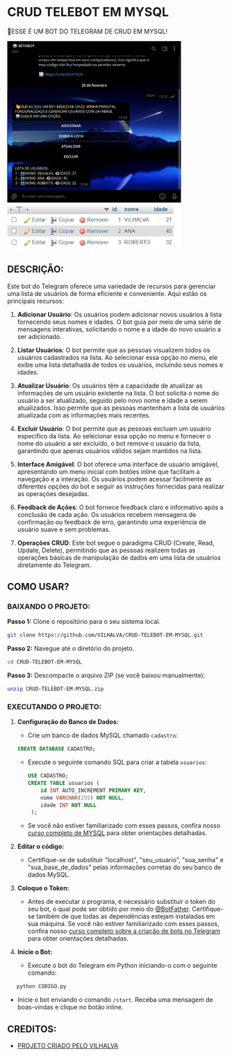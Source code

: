 # CRUD TELEBOT EM MYSQL
🤤ESSE É UM BOT DO TELEGRAM DE CRUD EM MYSQL!

<img src="./IMAGENS/FOTO_1.png" align="center" width="400"> <br>
<img src="./IMAGENS/FOTO_2.png" align="center" width="400"> <br>

## DESCRIÇÃO:
Este bot do Telegram oferece uma variedade de recursos para gerenciar uma lista de usuários de forma eficiente e conveniente. Aqui estão os principais recursos:

1. **Adicionar Usuário**: Os usuários podem adicionar novos usuários à lista fornecendo seus nomes e idades. O bot guia por meio de uma série de mensagens interativas, solicitando o nome e a idade do novo usuário a ser adicionado.

2. **Listar Usuários**: O bot permite que as pessoas visualizem todos os usuários cadastrados na lista. Ao selecionar essa opção no menu, ele exibe uma lista detalhada de todos os usuários, incluindo seus nomes e idades.

3. **Atualizar Usuário**: Os usuários têm a capacidade de atualizar as informações de um usuário existente na lista. O bot solicita o nome do usuário a ser atualizado, seguido pelo novo nome e idade a serem atualizados. Isso permite que as pessoas mantenham a lista de usuários atualizada com as informações mais recentes.

4. **Excluir Usuário**: O bot permite que as pessoas excluam um usuário específico da lista. Ao selecionar essa opção no menu e fornecer o nome do usuário a ser excluído, o bot remove o usuário da lista, garantindo que apenas usuários válidos sejam mantidos na lista.

5. **Interface Amigável**: O bot oferece uma interface de usuário amigável, apresentando um menu inicial com botões inline que facilitam a navegação e a interação. Os usuários podem acessar facilmente as diferentes opções do bot e seguir as instruções fornecidas para realizar as operações desejadas.

6. **Feedback de Ações**: O bot fornece feedback claro e informativo após a conclusão de cada ação. Os usuários recebem mensagens de confirmação ou feedback de erro, garantindo uma experiência de usuário suave e sem problemas.

7. **Operações CRUD**: Este bot segue o paradigma CRUD (Create, Read, Update, Delete), permitindo que as pessoas realizem todas as operações básicas de manipulação de dados em uma lista de usuários diretamente do Telegram.

## COMO USAR?
### BAIXANDO O PROJETO:
**Passo 1:** Clone o repositório para o seu sistema local.

```bash
git clone https://github.com/VILHALVA/CRUD-TELEBOT-EM-MYSQL.git
```

**Passo 2:** Navegue até o diretório do projeto.

```bash
cd CRUD-TELEBOT-EM-MYSQL
```

**Passo 3:** Descompacte o arquivo ZIP (se você baixou manualmente):

```bash
unzip CRUD-TELEBOT-EM-MYSQL.zip
```

### EXECUTANDO O PROJETO:
1. **Configuração do Banco de Dados:**

   - Crie um banco de dados MySQL chamado `cadastro`:
   ```sql
   CREATE DATABASE CADASTRO;
   ```
   - Execute o seguinte comando SQL para criar a tabela `usuarios`:

     ```sql
     USE CADASTRO;
     CREATE TABLE usuarios (
         id INT AUTO_INCREMENT PRIMARY KEY,
         nome VARCHAR(255) NOT NULL,
         idade INT NOT NULL
      );
     ```
   - Se você não estiver familiarizado com esses passos, confira nosso [curso completo de MYSQL](https://github.com/VILHALVA/CURSO-DE-MYSQL) para obter orientações detalhadas.

2. **Editar o código:**
   - Certifique-se de substituir "localhost", "seu_usuario", "sua_senha" e "sua_base_de_dados" pelas informações corretas do seu banco de dados MySQL.

3. **Coloque o Token:**
   - Antes de executar o programa, é necessário substituir o token do seu bot, o qual pode ser obtido por meio do [@BotFather](https://t.me/BotFather). Certifique-se também de que todas as dependências estejam instaladas em sua máquina. Se você não estiver familiarizado com esses passos, confira nosso [curso completo sobre a criação de bots no Telegram](https://github.com/VILHALVA/CURSO-DE-TELEGRAM-BOT) para obter orientações detalhadas.

4. **Inicie o Bot:**
   - Execute o bot do Telegram em Python iniciando-o com o seguinte comando:
```bash
   python CODIGO.py
```
   - Inicie o bot enviando o comando `/start`. Receba uma mensagem de boas-vindas e clique no botão inline.

## CREDITOS:
- [PROJETO CRIADO PELO VILHALVA](https://github.com/VILHALVA)

